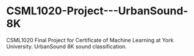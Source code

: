 # CSML1020-Project---UrbanSound-8K
CSML1020 Final Project for Certificate of Machine Learning at York University.  UrbanSound 8K sound classification.
